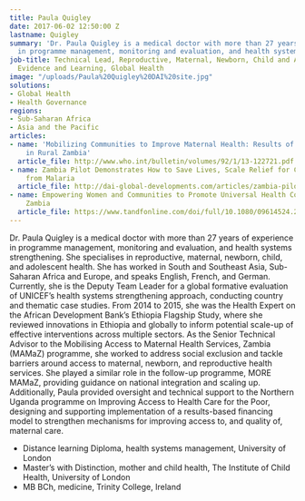 ```yaml
---
title: Paula Quigley
date: 2017-06-02 12:50:00 Z
lastname: Quigley
summary: 'Dr. Paula Quigley is a medical doctor with more than 27 years of experience
  in programme management, monitoring and evaluation, and health systems strengthening. '
job-title: Technical Lead, Reproductive, Maternal, Newborn, Child and Adolescent Health,
  Evidence and Learning, Global Health
image: "/uploads/Paula%20Quigley%20DAI%20site.jpg"
solutions:
- Global Health
- Health Governance
regions:
- Sub-Saharan Africa
- Asia and the Pacific
articles:
- name: 'Mobilizing Communities to Improve Maternal Health: Results of an Intervention
    in Rural Zambia'
  article_file: http://www.who.int/bulletin/volumes/92/1/13-122721.pdf
- name: Zambia Pilot Demonstrates How to Save Lives, Scale Relief for Children Suffering
    from Malaria
  article_file: http://dai-global-developments.com/articles/zambia-pilot-shows-how-to-scale-relief-for-children-suffering-from-malaria/
- name: Empowering Women and Communities to Promote Universal Health Coverage in Rural
    Zambia
  article_file: https://www.tandfonline.com/doi/full/10.1080/09614524.2018.1508421
---
```


Dr. Paula Quigley is a medical doctor with more than 27 years of experience in programme management, monitoring and evaluation, and health systems strengthening. She specialises in reproductive, maternal, newborn, child, and adolescent health. She has worked in South and Southeast Asia, Sub-Saharan Africa and Europe, and speaks English, French, and German. Currently, she is the Deputy Team Leader for a global formative evaluation of UNICEF’s health systems strengthening approach, conducting country and thematic case studies. From 2014 to 2015, she was the Health Expert on the African Development Bank’s Ethiopia Flagship Study, where she reviewed innovations in Ethiopia and globally to inform potential scale-up of effective interventions across multiple sectors. As the Senior Technical Advisor to the Mobilising Access to Maternal Health Services, Zambia (MAMaZ) programme, she worked to address social exclusion and tackle barriers around access to maternal, newborn, and reproductive health services. She played a similar role in the follow-up programme, MORE MAMaZ, providing guidance on national integration and scaling up. Additionally, Paula provided oversight and technical support to the Northern Uganda programme on Improving Access to Health Care for the Poor, designing and supporting implementation of a results-based financing model to strengthen mechanisms for improving access to, and quality of, maternal care. 

* Distance learning Diploma, health systems management, University of London
* Master’s with Distinction, mother and child health, The Institute of Child Health, University of London
* MB BCh, medicine, Trinity College, Ireland